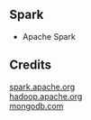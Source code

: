 Spark
-----

- Apache Spark

Credits
-------
[spark.apache.org](https://spark.apache.org/)  
[hadoop.apache.org](https://hadoop.apache.org/)  
[mongodb.com](https://mongodb.com/)
